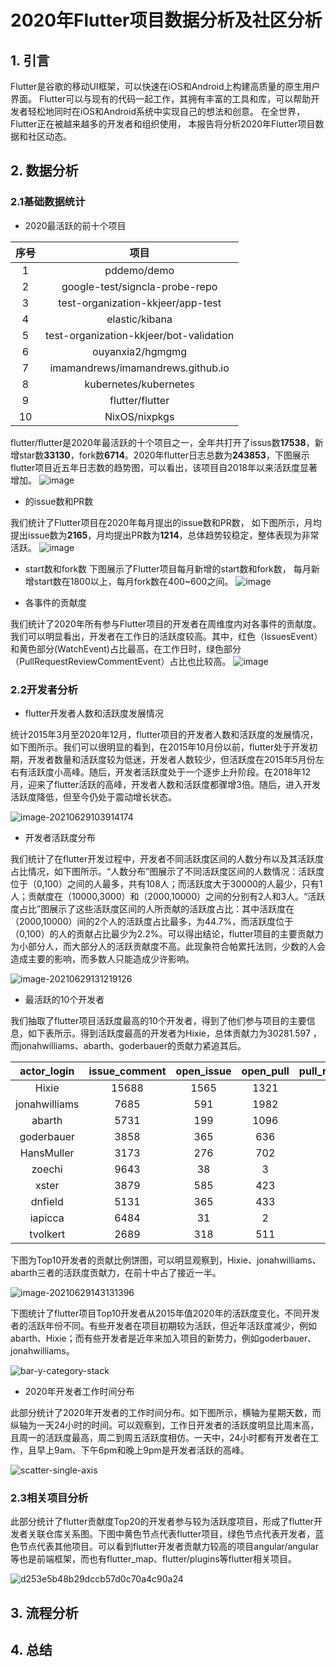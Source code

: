 # 2020年Flutter项目数据分析及社区分析

## 1. 引言
Flutter是谷歌的移动UI框架，可以快速在iOS和Android上构建高质量的原生用户界面。
Flutter可以与现有的代码一起工作，其拥有丰富的工具和库，可以帮助开发者轻松地同时在iOS和Android系统中实现自己的想法和创意。
在全世界，Flutter正在被越来越多的开发者和组织使用，
本报告将分析2020年Flutter项目数据和社区动态。

## 2. 数据分析

### 2.1基础数据统计

- 2020最活跃的前十个项目

|  序号  | 项目 | 
| :---: | :--: |
|   1   | pddemo/demo |  
|   2   | google-test/signcla-probe-repo |  
|   3   | test-organization-kkjeer/app-test |  
|   4   | elastic/kibana |  
|   5   | test-organization-kkjeer/bot-validation |  
|   6   | ouyanxia2/hgmgmg |   
|   7   | imamandrews/imamandrews.github.io |  
|   8   | kubernetes/kubernetes |  
|   9   | flutter/flutter |  
|   10  | NixOS/nixpkgs |  

flutter/flutter是2020年最活跃的十个项目之一，全年共打开了issus数**17538**，新增star数**33130**，fork数**6714**。2020年flutter日志总数为**243853**，下图展示flutter项目近五年日志数的趋势图，可以看出，该项目自2018年以来活跃度显著增加。
![image](image/5.png)

<!-- 243853 196270 124601 53908 39683 -->
<!-- 活跃开发者账号数 -->

- 的issue数和PR数

我们统计了Flutter项目在2020年每月提出的issue数和PR数，
如下图所示，月均提出issue数为**2165**，月均提出PR数为**1214**，总体趋势较稳定，整体表现为非常活跃。
![image](image/1.png)

- start数和fork数
下图展示了Flutter项目每月新增的start数和fork数，
每月新增start数在1800以上，每月fork数在400~600之间。
![image](image/2.png)

- 各事件的贡献度

我们统计了2020年所有参与Flutter项目的开发者在周维度内对各事件的贡献度。我们可以明显看出，开发者在工作日的活跃度较高。其中，红色（IssuesEvent）和黄色部分(WatchEvent)占比最高，在工作日时，绿色部分（PullRequestReviewCommentEvent）占比也比较高。
![image](image/4.png)


### 2.2开发者分析

- flutter开发者人数和活跃度发展情况

统计2015年3月至2020年12月，flutter项目的开发者人数和活跃度的发展情况，如下图所示。我们可以很明显的看到，在2015年10月份以前，flutter处于开发初期，开发者数量和活跃度较为低迷，开发者人数较少，但活跃度在2015年5月份左右有活跃度小高峰。随后，开发者活跃度处于一个逐步上升阶段。在2018年12月，迎来了flutter活跃的高峰，开发者人数和活跃度都骤增3倍。随后，进入开发活跃度降低，但至今仍处于震动增长状态。

![image-20210629103914174](image/image-20210629103914174.png)

- 开发者活跃度分布

我们统计了在flutter开发过程中，开发者不同活跃度区间的人数分布以及其活跃度占比情况，如下图所示。“人数分布”图展示了不同活跃度区间的人数情况：活跃度位于（0,100）之间的人最多，共有108人；而活跃度大于30000的人最少，只有1人；贡献度在（10000,3000）和（2000,10000）之间的分别有2人和3人。“活跃度占比”图展示了这些活跃度区间的人所贡献的活跃度占比：其中活跃度在（2000,10000）间的2个人的活跃度占比最多，为44.7%，而活跃度位于（0,100）的人的贡献占比最少为2.2%。可以得出结论，flutter项目的主要贡献力为小部分人，而大部分人的活跃贡献度不高。此现象符合帕累托法则，少数的人会造成主要的影响，而多数人只能造成少许影响。

![image-20210629131219126](image/image-20210629131219126.png)

- 最活跃的10个开发者

我们抽取了flutter项目活跃度最高的10个开发者，得到了他们参与项目的主要信息，如下表所示。得到活跃度最高的开发者为Hixie，总体贡献力为30281.597  ，而jonahwilliams、abarth、goderbauer的贡献力紧追其后。

|  actor_login  | issue_comment | open_issue | open_pull | pull_review_comment | merge_pull | star | fork | actor_acitivity |
| :-----------: | :-----------: | :--------: | :-------: | :-----------------: | :--------: | :--: | :--: | :-------------: |
|     Hixie     |     15688     |    1565    |   1321    |        12415        |  1030.825  |  2   |  1   |    30281.597    |
| jonahwilliams |     7685      |    591     |   1982    |        4528         |  1410.841  |  1   |  1   |    18142.627    |
|    abarth     |     5731      |    199     |   1096    |        2336         |  918.290   |  1   |  1   |    11110.257    |
|  goderbauer   |     3858      |    365     |    636    |        4595         |  482.718   |  1   |  1   |    10362.511    |
|  HansMuller   |     3173      |    276     |    702    |        3984         |  579.274   |  1   |  1   |    9347.648     |
|    zoechi     |     9643      |     38     |     3     |          4          |   1.604    |  1   |  1   |    8460.438     |
|     xster     |     3879      |    585     |    423    |        2973         |  315.026   |  1   |  1   |    8133.423     |
|    dnfield    |     5131      |    365     |    433    |        1910         |  318.468   |  1   |  1   |    7654.662     |
|    iapicca    |     6484      |     31     |     2     |          2          |   0.810    |  3   |  8   |    6187.414     |
|   tvolkert    |     2689      |    318     |    511    |        1360         |  386.475   |  1   |  4   |    5586.491     |

下图为Top10开发者的贡献比例饼图，可以明显观察到，Hixie、jonahwilliams、abarth三者的活跃度贡献力，在前十中占了接近一半。

![image-20210629143131396](image/image-20210629143131396.png)

下图统计了flutter项目Top10开发者从2015年值2020年的活跃度变化，不同开发者的活跃年份不同。有些开发者在项目初期较为活跃，但近年活跃度减少，例如abarth、Hixie；而有些开发者是近年来加入项目的新势力，例如goderbauer、jonahwilliams。

![bar-y-category-stack](image/bar-y-category-stack.png)

- 2020年开发者工作时间分布

此部分统计了2020年开发者的工作时间分布。如下图所示，横轴为星期天数，而纵轴为一天24小时的时间。可以观察到，工作日开发者的活跃度明显比周末高，且周一的活跃度最高，周二到周五活跃度相仿。一天中，24小时都有开发者在工作，且早上9am、下午6pm和晚上9pm是开发者活跃的高峰。

![scatter-single-axis](image/scatter-single-axis.png)

### 2.3相关项目分析

此部分统计了flutter贡献度Top20的开发者参与较为活跃度项目，形成了flutter开发者关联仓库关系图。下图中黄色节点代表flutter项目，绿色节点代表开发者，蓝色节点代表其他项目。可以看到flutter开发者贡献力较高的项目angular/angular等也是前端框架，而也有flutter_map、flutter/plugins等flutter相关项目。

![d253e5b48b29dccb57d0c70a4c90a24](image/def0b0140d560999b0d06e8314e49b9.png)

## 3. 流程分析

## 4. 总结

